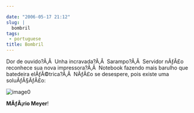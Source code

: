 ```yaml
---

date: "2006-05-17 21:12"
slug: |
  bombril
tags:
 - portuguese
title: Bombril
---
```


Dor de ouvido?Ã‚Â  Unha incravada?Ã‚Â  Sarampo?Ã‚Â  Servidor nÃƒÂ£o
reconhece sua nova impressora?Ã‚Â  Notebook fazendo mais barulho que
batedeira elÃƒÂ©trica?Ã‚Â  NÃƒÂ£o se desespere, pois existe uma
soluÃƒÂ§ÃƒÂ£o:

![image0](http://static.flickr.com/56/148394570_bedc51e2b0_o.jpg)

**MÃƒÂ¡rio Meyer**!
